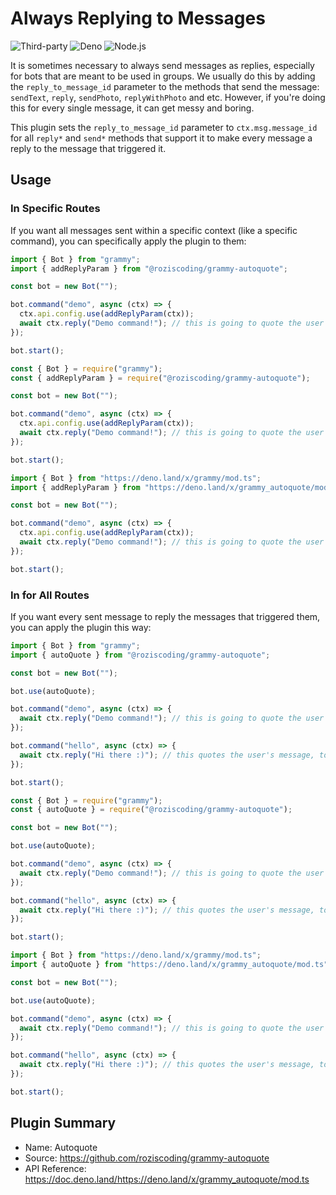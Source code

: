 # Always Replying to Messages

![Third-party](/badges/third-party.svg) ![Deno](/badges/deno.svg) ![Node.js](/badges/nodejs.svg)

It is sometimes necessary to always send messages as replies, especially for bots that are meant to be used in groups.
We usually do this by adding the `reply_to_message_id` parameter to the methods that send the message: `sendText`, `reply`, `sendPhoto`, `replyWithPhoto` and etc.
However, if you're doing this for every single message, it can get messy and boring.

This plugin sets the `reply_to_message_id` parameter to `ctx.msg.message_id` for all `reply*` and `send*` methods that support it to make every message a reply to the message that triggered it.

## Usage

### In Specific Routes

If you want all messages sent within a specific context (like a specific command), you can specifically apply the plugin to them:

<CodeGroup>
  <CodeGroupItem title="TypeScript" active>

```ts
import { Bot } from "grammy";
import { addReplyParam } from "@roziscoding/grammy-autoquote";

const bot = new Bot("");

bot.command("demo", async (ctx) => {
  ctx.api.config.use(addReplyParam(ctx));
  await ctx.reply("Demo command!"); // this is going to quote the user's message
});

bot.start();
```

</CodeGroupItem>
  <CodeGroupItem title="JavaScript">

```js
const { Bot } = require("grammy");
const { addReplyParam } = require("@roziscoding/grammy-autoquote");

const bot = new Bot("");

bot.command("demo", async (ctx) => {
  ctx.api.config.use(addReplyParam(ctx));
  await ctx.reply("Demo command!"); // this is going to quote the user's message
});

bot.start();
```

</CodeGroupItem>
  <CodeGroupItem title="Deno">

```ts
import { Bot } from "https://deno.land/x/grammy/mod.ts";
import { addReplyParam } from "https://deno.land/x/grammy_autoquote/mod.ts";

const bot = new Bot("");

bot.command("demo", async (ctx) => {
  ctx.api.config.use(addReplyParam(ctx));
  await ctx.reply("Demo command!"); // this is going to quote the user's message
});

bot.start();
```

</CodeGroupItem>
</CodeGroup>

### In for All Routes

If you want every sent message to reply the messages that triggered them, you can apply the plugin this way:

<CodeGroup>
  <CodeGroupItem title="TypeScript" active>

```ts
import { Bot } from "grammy";
import { autoQuote } from "@roziscoding/grammy-autoquote";

const bot = new Bot("");

bot.use(autoQuote);

bot.command("demo", async (ctx) => {
  await ctx.reply("Demo command!"); // this is going to quote the user's message
});

bot.command("hello", async (ctx) => {
  await ctx.reply("Hi there :)"); // this quotes the user's message, too
});

bot.start();
```

</CodeGroupItem>
  <CodeGroupItem title="JavaScript">

```js
const { Bot } = require("grammy");
const { autoQuote } = require("@roziscoding/grammy-autoquote");

const bot = new Bot("");

bot.use(autoQuote);

bot.command("demo", async (ctx) => {
  await ctx.reply("Demo command!"); // this is going to quote the user's message
});

bot.command("hello", async (ctx) => {
  await ctx.reply("Hi there :)"); // this quotes the user's message, too
});

bot.start();
```

</CodeGroupItem>
  <CodeGroupItem title="Deno">

```ts
import { Bot } from "https://deno.land/x/grammy/mod.ts";
import { autoQuote } from "https://deno.land/x/grammy_autoquote/mod.ts";

const bot = new Bot("");

bot.use(autoQuote);

bot.command("demo", async (ctx) => {
  await ctx.reply("Demo command!"); // this is going to quote the user's message
});

bot.command("hello", async (ctx) => {
  await ctx.reply("Hi there :)"); // this quotes the user's message, too
});

bot.start();
```

</CodeGroupItem>
</CodeGroup>

## Plugin Summary

- Name: Autoquote
- Source: <https://github.com/roziscoding/grammy-autoquote>
- API Reference: <https://doc.deno.land/https://deno.land/x/grammy_autoquote/mod.ts>
